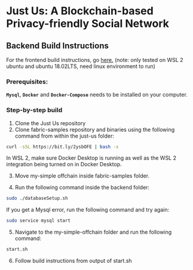 # Just Us: A Blockchain-based Privacy-friendly Social Network

## Backend Build Instructions

For the frontend build instructions, go [here.](https://github.com/lars-and-anders-bachelor-thesis/just-us/tree/frontend)
(note: only tested on WSL 2 ubuntu and ubuntu 18.02LTS, need linux environment to run)

### Prerequisites: 

**`Mysql`**, **`Docker`** and **`Docker-Compose`** needs to be installed on your computer. 


### Step-by-step build

1. Clone the Just Us repository
2. Clone fabric-samples repository and binaries using the following command from within the just-us folder:
```bash
curl -sSL https://bit.ly/2ysbOFE | bash -s
```
In WSL 2, make sure Docker Desktop is running as well as the WSL 2 integration being turned on in Docker Desktop.

3. Move my-simple offchain inside fabric-samples folder.

4. Run the following command inside the backend folder:
```bash
sudo ./databaseSetup.sh
```
If you get a Mysql error, run the following command and try again:
```bash
sudo service mysql start
```
5. Navigate to the my-simple-offchain folder and run the following command:
```bash
start.sh
```
6. Follow build instructions from output of start.sh
<!-- - first clone just-us repo
- clone fabric-samples repo and binaries using command 'curl -sSL https://bit.ly/2ysbOFE | bash -s' from within backend folder in just-us
	- in WSL 2, make sure docker desktop is running as well as WSL 2 integration being turned on in docker desktop
- move my-simple-offchain inside fabric-samples folder
- run command databaseSetup.sh executable inside backend folder using sudo
	- if you get mysql error, run command 'sudo service mysql start' and try again
- run start.sh from within my-simple-offchain
- follow build instructions from output of start.sh -->
